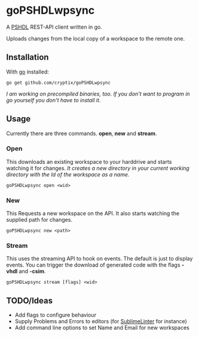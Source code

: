 # goPSHDLwpsync


A [PSHDL](http://pshdl.org) REST-API client written in go.

Uploads changes from the local copy of a workspace to the remote one.

## Installation
With [go](http://golang.org) installed:
```
go get github.com/cryptix/goPSHDLwpsync
```

_I am working on precompiled binaries, too. If you don't want to program in go yourself you don't have to install it._

## Usage

Currently there are three commands. __open__, __new__ and __stream__.


### Open
This downloads an existing workspace to your harddrive and starts watching it for changes.
_It creates a new directory in your current working directory with the Id of the workspace as a name._

```
goPSHDLwpsync open <wid>
```

### New
This Requests a new workspace on the API. It also starts watching the supplied path for changes.


```
goPSHDLwpsync new <path>
```

### Stream
This uses the streaming API to hook on events. The default is just to display events. You can trigger the download of generated code with the flags __-vhdl__ and __-csim__. 

```
goPSHDLwpsync stream [flags] <wid>
```

## TODO/Ideas

* Add flags to configure behaviour
* Supply Problems and Errors to editors (for [SublimeLinter](https://github.com/SublimeLinter/SublimeLinter) for instance)
* Add command line options to set Name and Email for new workspaces